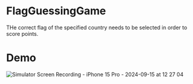 # FlagGuessingGame
THe correct flag of the specified country needs to be selected in order to score points.
# Demo
![Simulator Screen Recording - iPhone 15 Pro - 2024-09-15 at 12 27 04](https://github.com/user-attachments/assets/bb9cbd05-89b9-42fa-8bd8-c0c03e508cd3)
